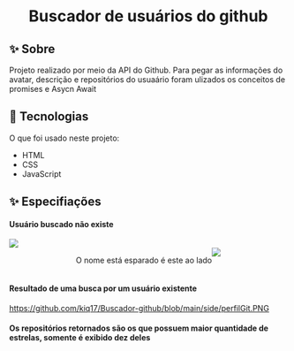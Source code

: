 <h1 align="center"> Buscador de usuários do github</h1>

## :sparkles: Sobre ##
Projeto realizado por meio da API do Github. Para pegar as informações do avatar, descrição e repositórios do usuaário foram ulizados os conceitos de promises e Asycn Await

## :rocket: Tecnologias ##

O que foi usado neste projeto:

- HTML
- CSS
- JavaScript

## :sparkles: Especifiações ##

<h4>Usuário buscado não existe</h4>

<img src="https://github.com/kiq17/Buscador-github/blob/main/side/erroPerfil.PNG">

<div style="display: flex; justify-content: center;">
<p>O nome está esparado é este ao lado</p>
<img src="https://github.com/kiq17/Buscador-github/blob/main/side/Frame%203.png">
</div>

<h4>Resultado de uma busca por um usuário existente</h4>

https://github.com/kiq17/Buscador-github/blob/main/side/perfilGit.PNG

<h4>Os repositórios retornados são os que possuem maior quantidade de estrelas, somente é exibido dez deles</h4>

